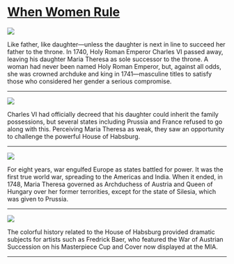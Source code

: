 # [When Women Rule](http://artsmia.github.io/griot/#/stories/2230)

![](http://cdn.dx.artsmia.org/thumbs/tn_2014_TDX_MIAArtStories_329.jpg)

Like father, like daughter—unless the daughter is next in line to succeed her father to the throne. In 1740, Holy Roman Emperor Charles VI passed away, leaving his daughter Maria Theresa as sole successor to the throne. A woman had never been named Holy Roman Emperor, but, against all odds, she was crowned archduke and king in 1741—masculine titles to satisfy those who considered her gender a serious compromise.   

---

![](http://cdn.dx.artsmia.org/thumbs/tn_2014_TDX_MIAArtStories_334.jpg)

Charles VI had officially decreed that his daughter could inherit the family possessions, but several states including Prussia and France refused to go along with this. Perceiving Maria Theresa as weak, they saw an opportunity to challenge the powerful House of Habsburg.

---

![](http://cdn.dx.artsmia.org/thumbs/tn_2014_TDX_MIAArtStories_330.jpg)

For eight years, war engulfed Europe as states battled for power. It was the first true world war, spreading to the Americas and India. When it ended, in 1748, Maria Theresa governed as Archduchess of Austria and Queen of Hungary over her former terrorities, except for the state of Silesia, which was given to Prussia.

---

![](http://cdn.dx.artsmia.org/thumbs/tn_mia_1024504.jpg)

The colorful history related to the House of Habsburg provided dramatic subjects for artists such as Fredrick Baer, who featured the War of Austrian Succession on his Masterpiece Cup and Cover now displayed at the MIA.

---

